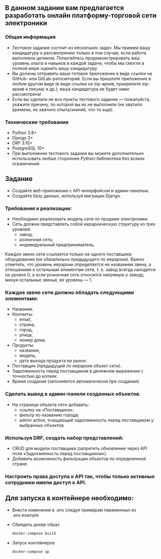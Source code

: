 ## В данном задании вам предлагается разработать онлайн платформу-торговой сети электроники


### Общая информация

- Тестовое задание состоит из нескольких задач. Мы примем вашу кандидатуру к рассмотрению только в том случае, если работа выполнена целиком. Попытайтесь продемонстрировать ваш уровень опыта и навыков в каждой задаче, чтобы мы смогли в полной мере оценить вашу кандидатуру.
- Вы должны отправить ваше готовое приложение в виде ссылки на GitHub- или GitLab-репозиторий. Если вы пришлете приложение в любом другом виде (в виде ссылки на zip-архив, прикрепите zip-архив к письму и др.), ваша кандидатура не будет нами рассмотрена!
- Если вы сделали не все пункты тестового задания — пожалуйста, укажите причину, по которой вы их не выполнили (не хватило времени, не хватило опыта/знаний, что-то еще).


### Технические требования

- Python 3.8+
- Django 3+
- DRF 3.10+
- PostgreSQL 10+
- При выполнении тестового задания вы можете дополнительно использовать любые сторонние Python-библиотеки без всяких ограничений.


## Задание

- Создайте веб-приложение с API-интерфейсом и админ-панелью.
- Создайте базу данных, используя миграции Django.


### Требования к реализации:

- Необходимо реализовать модель сети по продаже электроники.
- Сеть должна представлять собой иерархическую структуру из трех уровней:
  - завод;
  - розничная сеть;
  - индивидуальный предприниматель.

Каждое звено сети ссылается только на одного поставщика оборудования (не обязательно предыдущего по иерархии). Важно отметить, что уровень иерархии определяется не названием звена, а отношением к остальным элементам сети, т. е. завод всегда находится на уровне 0, а если розничная сеть относится напрямую к заводу, минуя остальные звенья, ее уровень — 1.


### Каждое звено сети должно обладать следующими элементами:

- Название.
- Контакты:
  - email,
  - страна,
  - город,
  - улица,
  - номер дома.
- Продукты:
  - название,
  - модель,
  - дата выхода продукта на рынок.
- Поставщик (предыдущий по иерархии объект сети).
- Задолженность перед поставщиком в денежном выражении с точностью до копеек.
- Время создания (заполняется автоматически при создании).


### Сделать вывод в админ-панели созданных объектов.

- На странице объекта сети добавить:
  - ссылку на «Поставщика»;
  - фильтр по названию города;
  - admin action, очищающий задолженность перед поставщиком у выбранных объектов.


### Используя DRF, создать набор представлений:

- CRUD для модели поставщика (запретить обновление через API поля «Задолженность перед поставщиком»).
- Добавить возможность фильтрации объектов по определенной стране.

### Настроить права доступа к API так, чтобы только активные сотрудники имели доступ к API.


## Для запуска в контейнере необходимо:

- Внести изменения в .env следуя примерам переменных из .env.example

- Сбилдить докер образ
    ``` PowerShell
  docker-compose build
    ```

- Запуск контейнеров
    ``` PowerShell
  docker-compose up 
    ```
